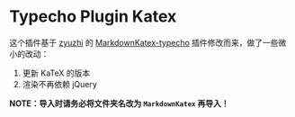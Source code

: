 # Typecho Plugin Katex

这个插件基于 [zyuzhi](https://github.com/zyuzhi) 的 [MarkdownKatex-typecho](https://github.com/zyuzhi/MarkdownKatex-typecho) 插件修改而来，做了一些微小的改动：

1. 更新 KaTeX 的版本
2. 渲染不再依赖 jQuery

**NOTE：导入时请务必将文件夹名改为 `MarkdownKatex` 再导入！**
